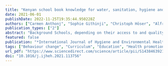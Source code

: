 ```yaml
---
title: "Kenyan school book knowledge for water, sanitation, hygiene and health education interventions: Disconnect, integration or opportunities?"
date: 2021-06-01
publishDate: 2022-11-25T19:35:44.950228Z
authors: ["Carmen Anthonj", "Sophie Githinji", "Christoph Höser", "Alfred Stein", "Justine Blanford", "Valentina Grossi"]
publication_types: ["2"]
abstract: "Background Schools, depending on their access to and quality of water, sanitation and hygiene (WASH) and the implementation of healthy behaviours, can be critical for the control and spread of many infectious diseases, including COVID-19. Schools provide opportunities for pupils to learn about the importance of hygiene and WASH-related practice, and build healthy habits and skills, with beneficial medium- and long-term consequences particularly in low- and middle-income countries: reducing pupils' absenteeism due to diseases, promoting physical, mental and social health, and improving learning outcomes. WASH services alone are often not sufficient and need to be combined with educational programmes. As pupils disseminate their acquired health-promoting knowledge to their (extended) families, improved WASH provisions and education in schools have beneficial effects also on the community. International organisations frequently roll out interventions in schools to improve WASH services and, in some cases, train pupils and teachers on safe WASH behaviours. How such interventions relate to local school education on WASH, health promotion and disease prevention knowledge, whether and how such knowledge and school books are integrated into WASH education interventions in schools, are knowledge gaps we fill. Methods We analyzed how Kenyan primary school science text book content supports WASH and health education by a book review including books used from class 1 through class 8, covering the age range from 6 to 13 years. We then conducted a rapid literature review of combined WASH interventions that included a behaviour change or educational component, and a rapid review of international policy guidance documents to contextualise the results and understand the relevance of books and school education for WASH interventions implemented by international organisations. We conducted a content analysis based on five identified thematic categories, including drinking water, sanitation, hygiene, environmental hygiene & health promotion and disease risks, and mapped over time the knowledge about WASH and disease prevention. Results The books comprehensively address drinking water issues, including sources, quality, treatment, safe storage and water conservation; risks and transmission pathways of various waterborne (Cholera, Typhoid fever), water-based (Bilharzia), vector-related (Malaria) and other communicable diseases (Tuberculosis); and the importance of environmental hygiene and health promotion. The content is broadly in line with internationally recommended WASH topics and learning objectives. Gaps remain on personal hygiene and handwashing, including menstrual hygiene, sanitation education, and related health risks and disease exposures. The depth of content varies greatly over time and across the different classes. Such locally available education materials already used in schools were considered by none of the WASH education interventions in the considered intervention studies. Conclusions The thematic gaps/under-representations in books that we identified, namely sanitation, hygiene and menstrual hygiene education, are all high on the international WASH agenda, and need to be filled especially now, in the context of the current COVID-19 pandemic. Disconnects exist between school book knowledge and WASH education interventions, between policy and implementation, and between theory and practice, revealing missed opportunities for effective and sustainable behaviour change, and underlining the need for better integration. Considering existing local educational materials and knowledge may facilitate the buy-in and involvement of teachers and school managers in strengthening education and implementing improvements. We suggest opportunities for future research, behaviour change interventions and decision-making to improve WASH in schools."
featured: false
publication: "*International Journal of Hygiene and Environmental Health*"
tags: ["Behaviour change", "Curriculum", "Education", "Health promotion", "Sub-Saharan Africa", "WASH"]
url_pdf: "https://www.sciencedirect.com/science/article/pii/S1438463921000717"
doi: "10.1016/j.ijheh.2021.113756"
---
```


